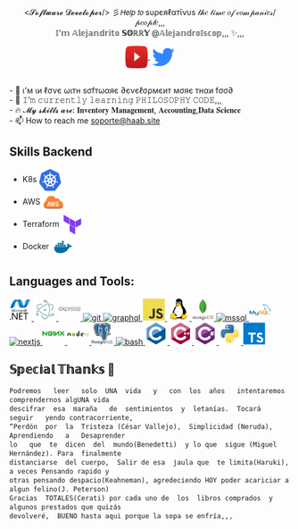   <p align="center">
    <𝓢𝓸𝓯𝓽𝔀𝓪𝓻𝓮 𝓓𝓮𝓿𝓮𝓵𝓸𝓹𝓮𝓻/>          彡𝘏𝘦𝘭𝘱 𝘵𝘰 ѕυρєяℓαтῑνυѕ 𝓉𝒽𝑒 𝓉𝒾𝓂𝑒 𝑜𝒻 𝒸𝑜𝓂𝓅𝒶𝓃𝒾𝑒𝓈/𝓅𝑒𝑜𝓅𝓁𝑒,,,<br>
    𝕀'𝕞 𝔸𝕝𝕖𝕛𝕒𝕟𝕕𝕣𝕚𝕥𝕠 <strong>𝕊𝕆ℝℝ𝕐</strong> @𝔸𝕝𝕖𝕛𝕒𝕟𝕕𝕣𝕠𝕀𝕤𝕔𝕠𝕡,,, ✨,,,
    </p>
    <p align="center">
       <a href="https://www.youtube.com/channel/UCptIlZdwMQXMuEr06WzNGMg" target="blank" style='margin-right:4px'>
           <img align="center" src="https://github.com/AlejandroIscop/AlejandroIscop/blob/main/Assets/youtube.svg" alt="@AlejandroYOUTUBE" height="40" width="40" ></img>
       </a>
       <a href="https://twitter.com/AlejandroIscop" target="blank">
          <img align="center" src="https://github.com/AlejandroIscop/AlejandroIscop/blob/main/Assets/twitter.svg" alt="@AlejandroTWITTER" height="40" width="40" ></img>
       </a>
       
  <br> - 🤗 ι'м ιи ℓσνє ωιтн ѕσfтωαяє ∂єνєℓσρмєит мσяє тнαи fσσ∂
  <br> - 👀 𝙸’𝚖 𝚌𝚞𝚛𝚛𝚎𝚗𝚝𝚕𝚢 𝚕𝚎𝚊𝚛𝚗𝚒𝚗𝚐 𝙿𝙷𝙸𝙻𝙾𝚂𝙾𝙿𝙷𝚈 𝙲𝙾𝙳𝙴,,,
  <br> - 🔥 𝓜𝔂 𝓼𝓴𝓲𝓵𝓵𝓼 𝓪𝓻𝓮:  𝐈𝐧𝐯𝐞𝐧𝐭𝐨𝐫𝐲 𝐌𝐚𝐧𝐚𝐠𝐞𝐦𝐞𝐧𝐭, 𝐀𝐜𝐜𝐨𝐮𝐧𝐭𝐢𝐧𝐠,𝐃𝐚𝐭𝐚 𝐒𝐜𝐢𝐞𝐧𝐜𝐞
  <br> - 📫 How to reach me soporte@haab.site
</p>

## Skills Backend
- K8s <img align="center" src="https://github.com/AlejandroIscop/AlejandroIscop/blob/main/Assets/k8.svg" alt="K8s" height="40" width="40"></img>
- AWS <img align="center" src="https://github.com/AlejandroIscop/AlejandroIscop/blob/main/Assets/aws.svg" alt="AWS" height="40" width="40"></img> 
- Terraform <img align="center" src="https://github.com/AlejandroIscop/AlejandroIscop/blob/main/Assets/tf.svg" alt="@AlejandroYOUTUBE" height="40" width="40" ></img>
- Docker <img align="center" src="https://github.com/AlejandroIscop/AlejandroIscop/blob/main/Assets/docker.svg" alt="@AlejandroYOUTUBE" height="40" width="40" ></img>

<h2 align="left">Languages and Tools:</h2>
<p align="left"> 
  <a href="https://dotnet.microsoft.com/" target="_blank"> 
    <img src="https://raw.githubusercontent.com/devicons/devicon/master/icons/dot-net/dot-net-original-wordmark.svg" alt="dotnet" width="40" height="40"/> </a> 
  <a href="https://www.electronjs.org" target="_blank">
    <img src="https://raw.githubusercontent.com/devicons/devicon/master/icons/electron/electron-original.svg" alt="electron" width="40" height="40"/> </a> 
  <a href="https://expressjs.com" target="_blank"> 
    <img src="https://raw.githubusercontent.com/devicons/devicon/master/icons/express/express-original-wordmark.svg" alt="express" width="40" height="40"/> </a>     <a href="https://git-scm.com/" target="_blank"> <img src="https://www.vectorlogo.zone/logos/git-scm/git-scm-icon.svg" alt="git" width="40" height="40"/> </a> 
  <a href="https://graphql.org" target="_blank"> <img src="https://www.vectorlogo.zone/logos/graphql/graphql-icon.svg" alt="graphql" width="40" height="40"/> </a>   <a href="https://developer.mozilla.org/en-US/docs/Web/JavaScript" target="_blank"> 
     <img src="https://raw.githubusercontent.com/devicons/devicon/master/icons/javascript/javascript-original.svg" alt="javascript" width="40" height="40"/> </a>   <a href="https://www.linux.org/" target="_blank"> 
     <img src="https://raw.githubusercontent.com/devicons/devicon/master/icons/linux/linux-original.svg" alt="linux" width="40" height="40"/> </a> 
  <a href="https://www.mongodb.com/" target="_blank"> 
    <img src="https://raw.githubusercontent.com/devicons/devicon/master/icons/mongodb/mongodb-original-wordmark.svg" alt="mongodb" width="40" height="40"/> </a> <a href="https://www.microsoft.com/en-us/sql-server" target="_blank"> 
  <img src="https://www.svgrepo.com/show/303229/microsoft-sql-server-logo.svg" alt="mssql" width="40" height="40"/> </a> <a href="https://www.mysql.com/" target="_blank"> <img src="https://raw.githubusercontent.com/devicons/devicon/master/icons/mysql/mysql-original-wordmark.svg" alt="mysql" width="40" height="40"/> </a> <a href="https://nextjs.org/" target="_blank"> 
  <img src="https://cdn.worldvectorlogo.com/logos/nextjs-3.svg" alt="nextjs" width="40" height="40"/> </a> 
  <a href="https://www.nginx.com" target="_blank"> 
    <img src="https://raw.githubusercontent.com/devicons/devicon/master/icons/nginx/nginx-original.svg" alt="nginx" width="40" height="40"/> </a> <a href="https://nodejs.org" target="_blank"> 
  <img src="https://raw.githubusercontent.com/devicons/devicon/master/icons/nodejs/nodejs-original-wordmark.svg" alt="nodejs" width="40" height="40"/> </a> 
 
 <a href="https://www.postgresql.org" target="_blank"> 
  <img src="https://raw.githubusercontent.com/devicons/devicon/master/icons/postgresql/postgresql-original-wordmark.svg" alt="postgresql" width="40" height="40"/</a> 
    <a href="https://www.gnu.org/software/bash/" target="_blank"> 
    <img src="https://www.vectorlogo.zone/logos/gnu_bash/gnu_bash-icon.svg" alt="bash" width="40" height="40"/> </a> 
  <a href="https://www.cprogramming.com/" target="_blank"> 
    <img src="https://raw.githubusercontent.com/devicons/devicon/master/icons/c/c-original.svg" alt="c" width="40" height="40"/> </a> 
  <a href="https://www.w3schools.com/cpp/" target="_blank"> 
    <img src="https://raw.githubusercontent.com/devicons/devicon/master/icons/cplusplus/cplusplus-original.svg" alt="cplusplus" width="40" height="40"/> </a> 
  <a href="https://www.w3schools.com/cs/" target="_blank"> 
    <img src="https://raw.githubusercontent.com/devicons/devicon/master/icons/csharp/csharp-original.svg" alt="csharp" width="40" height="40"/> </a> 
<a href="https://www.python.org" target="_blank"> <img src="https://raw.githubusercontent.com/devicons/devicon/master/icons/python/python-original.svg" alt="python" width="40" height="40"/> </a> <a href="https://www.typescriptlang.org/" target="_blank"> 
  <img src="https://raw.githubusercontent.com/devicons/devicon/master/icons/typescript/typescript-original.svg" alt="typescript" width="40" height="40"/> 
  </a> 

  </p>

## 𝕊𝕡𝕖𝕔𝕚𝕒𝕝 𝕋𝕙𝕒𝕟𝕜𝕤 🙇  
    Podremos   leer   solo  UNA  vida   y   con  los  años   intentaremos  comprendernos algUNA vida
    descifrar  esa  maraña   de  sentimientos  y  letanías.  Tocará   seguir   yendo contracorriente, 
    “Perdón  por  la  Tristeza (César Vallejo),  Simplicidad (Neruda),  Aprendiendo   a   Desaprender
    lo   que  te  dicen  del  mundo(Benedetti)  y lo que  sigue (Miguel Hernández). Para  finalmente 
    distanciarse  del cuerpo,  Salir de esa  jaula que  te limita(Haruki), a veces Pensando rapido y
    otras pensando despacio(Keahneman), agredeciendo HOY poder acariciar a algun felino(J. Peterson)
    Gracias  TOTALES(Cerati) por cada uno de  los  libros comprados  y  algunos prestados que quizás 
    devolveré,  BUENO hasta aqui porque la sopa se enfría,,,
                                


